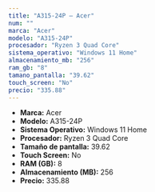 ```yaml
---
title: "A315-24P — Acer"
num: ""
marca: "Acer"
modelo: "A315-24P"
procesador: "Ryzen 3 Quad Core"
sistema_operativo: "Windows 11 Home"
almacenamiento_mb: "256"
ram_gb: "8"
tamano_pantalla: "39.62"
touch_screen: "No"
precio: "335.88"
---
```

<ul>
<li><strong>Marca:</strong> Acer</li>
<li><strong>Modelo:</strong> A315-24P</li>
<li><strong>Sistema Operativo:</strong> Windows 11 Home</li>
<li><strong>Procesador:</strong> Ryzen 3 Quad Core </li>
<li><strong>Tamaño de pantalla:</strong> 39.62</li>
<li><strong>Touch Screen:</strong> No</li>
<li><strong>RAM (GB):</strong> 8</li>
<li><strong>Almacenamiento (MB):</strong> 256</li>
<li><strong>Precio:</strong> 335.88</li>
</ul>